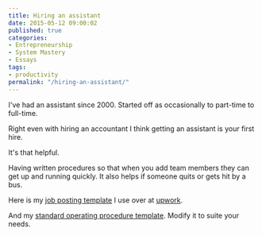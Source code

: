 ```yaml
---
title: Hiring an assistant
date: 2015-05-12 09:00:02
published: true
categories:
- Entrepreneurship
- System Mastery
- Essays
tags:
- productivity
permalink: "/hiring-an-assistant/"
---
```

I've had an assistant since 2000. Started off as occasionally to part-time to full-time.

Right even with hiring an accountant I think getting an assistant is your first hire.

It's that helpful.

Having written procedures so that when you add team members they can get up and running quickly. It also helps if someone quits or gets hit by a bus.

Here is my <a href="https://s3.amazonaws.com/christophersherrod/hireassistant/VA+Job+Posting.txt">job posting template</a> I use over at <a href="http://upwork.com">upwork</a>.

And my <a href="https://s3.amazonaws.com/christophersherrod/hireassistant/Standard+Operating+Procedure+(SOP)+Template.txt">standard operating procedure template</a>. Modify it to suite your needs.

&nbsp;</p>
